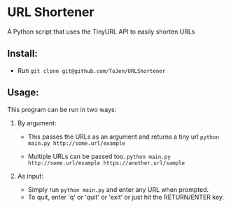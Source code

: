 URL Shortener
===

A Python script that uses the TinyURL API to easily shorten URLs

Install:
---

* Run `git clone git@github.com/ToJen/URLShortener`

Usage:
---

This program can be run in two ways:

1. By argument:
     * This passes the URLs as an argument and returns a tiny url
          `python main.py http://some.url/example`
      
     * Multiple URLs can be passed too.
         `python main.py http://some.url/example https://another.url/sample`

2. As input:
     * Simply run `python main.py` and enter any URL when prompted.
     * To quit, enter 'q' or 'quit' or 'exit' or just hit the RETURN/ENTER key.
